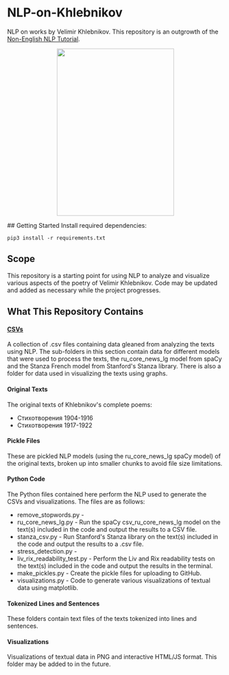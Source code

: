 # NLP-on-Khlebnikov
NLP on works by Velimir Khlebnikov. This repository is an outgrowth of the [Non-English NLP Tutorial](https://github.com/ian-nai/Non-English-NLP-Tutorial).
<p align="center">
<img src="https://upload.wikimedia.org/wikipedia/commons/f/f6/Chlebnikow.jpg" height="390" width="273"/>
</p>
## Getting Started
Install required dependencies:

```
pip3 install -r requirements.txt
```
## Scope
This repository is a starting point for using NLP to analyze and visualize various aspects of the poetry of Velimir Khlebnikov. Code may be updated and added as necessary while the project progresses.

## What This Repository Contains
#### <span style="text-decoration: underline">CSVs</span>
A collection of .csv files containing data gleaned from analyzing the texts using NLP. The sub-folders in this section contain data for different models that were used to process the texts, the ru_core_news_lg model from spaCy and the Stanza French model from Stanford's Stanza library. There is also a folder for data used in visualizing the texts using graphs.

#### Original Texts
The original texts of Khlebnikov's complete poems:

* Стихотворения 1904-1916
* Стихотворения 1917-1922


#### Pickle Files
These are pickled NLP models (using the ru_core_news_lg spaCy model) of the original texts, broken up into smaller chunks to avoid file size limitations.

#### Python Code
The Python files contained here perform the NLP used to generate the CSVs and visualizations. The files are as follows:
* remove_stopwords.py - 
* ru_core_news_lg.py - Run the spaCy csv_ru_core_news_lg model on the text(s) included in the code and output the results to a CSV file.
* stanza_csv.py - Run Stanford's Stanza library on the text(s) included in the code and output the results to a .csv file.
* stress_detection.py - 
* liv_rix_readability_test.py - Perform the Liv and Rix readability tests on the text(s) included in the code and output the results in the terminal.
* make_pickles.py - Create the pickle files for uploading to GitHub.
* visualizations.py - Code to generate various visualizations of textual data using matplotlib.

#### Tokenized Lines and Sentences
These folders contain text files of the texts tokenized into lines and sentences.

#### Visualizations
Visualizations of textual data in PNG and interactive HTML/JS format. This folder may be added to in the future.
